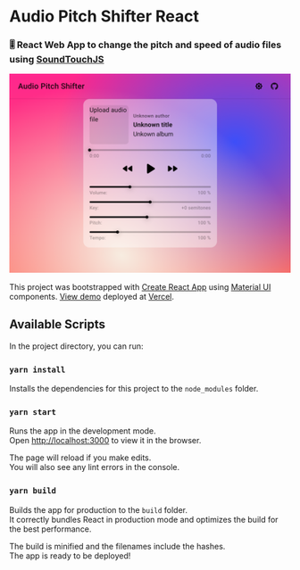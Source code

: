 # Audio Pitch Shifter React

### 🎚️ React Web App to change the pitch and speed of audio files using [SoundTouchJS](https://github.com/cutterbl/SoundTouchJS)

![Screenshot](/public/preview.png)

This project was bootstrapped with [Create React App](https://github.com/facebook/create-react-app) using [Material UI](https://mui.com) components. [View demo](https://audio-pitch-shifter-react.vercel.app) deployed at [Vercel](https://vercel.com/).

## Available Scripts

In the project directory, you can run:

### `yarn install`

Installs the dependencies for this project to the `node_modules` folder.

### `yarn start`

Runs the app in the development mode.\
Open [http://localhost:3000](http://localhost:3000) to view it in the browser.

The page will reload if you make edits.\
You will also see any lint errors in the console.

### `yarn build`

Builds the app for production to the `build` folder.\
It correctly bundles React in production mode and optimizes the build for the best performance.

The build is minified and the filenames include the hashes.\
The app is ready to be deployed!

